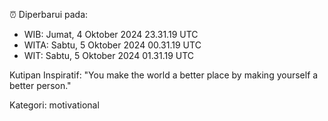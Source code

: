 ⏰ Diperbarui pada:
- WIB: Jumat, 4 Oktober 2024 23.31.19 UTC
- WITA: Sabtu, 5 Oktober 2024 00.31.19 UTC
- WIT: Sabtu, 5 Oktober 2024 01.31.19 UTC

Kutipan Inspiratif:
"You make the world a better place by making yourself a better person."


Kategori: motivational

